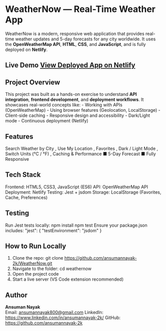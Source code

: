 # WeatherNow — Real-Time Weather App
WeatherNow is a modern, responsive web application that provides real-time weather updates and
5-day forecasts for any city worldwide. It uses the **OpenWeatherMap API**, **HTML**, **CSS**, and
**JavaScript**, and is fully deployed on **Netlify**.

## Live Demo  **[View Deployed App on Netlify](https://weather-now-project-078921.netlify.app/)**

## Project Overview
This project was built as a hands-on exercise to understand **API integration**, **frontend
development**, and **deployment workflows**. It showcases real-world concepts like: - Working with
APIs (OpenWeatherMap) - Using browser features (Geolocation, LocalStorage) - Client-side caching -
Responsive design and accessibility - Dark/Light mode - Continuous deployment (Netlify)

## Features
Search Weather by City , Use My Location , Favorites , Dark / Light Mode , Switch Units (°C /
°F) , Caching & Performance ■ 5-Day Forecast ■ Fully Responsive

## Tech Stack
Frontend: HTML5, CSS3, JavaScript (ES6) API: OpenWeatherMap API Deployment: Netlify Testing:
Jest + jsdom Storage: LocalStorage (Favorites, Cache, Preferences)

## Testing
Run Jest tests locally: npm install npm test
Ensure your package.json includes: "jest": { "testEnvironment": "jsdom" }

## How to Run Locally
1. Clone the repo: git clone https://github.com/ansumannayak-2k/WeatherNow.git
2. Navigate to the folder: cd weathernow
3. Open the project code 
4. Start a live server (VS Code extension recommended)

## Author
**Ansuman Nayak**  
Email: ansumannayak800@gmail.com 
LinkedIn: https://www.linkedin.com/in/ansumannayak-2k/
GitHub: https://github.com/ansumannayak-2k



